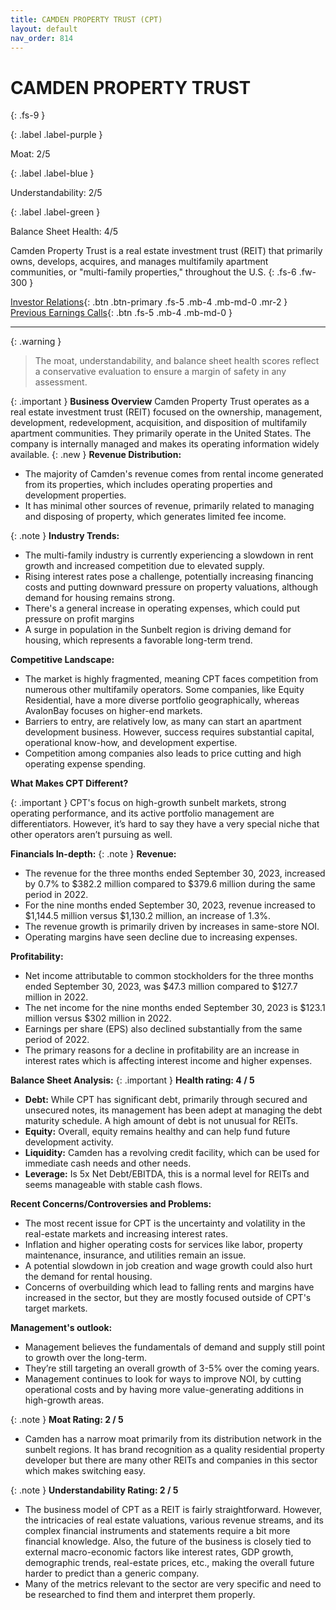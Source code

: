 ```yaml
---
title: CAMDEN PROPERTY TRUST (CPT)
layout: default
nav_order: 814
---
```


# CAMDEN PROPERTY TRUST
{: .fs-9 }

{: .label .label-purple }

Moat: 2/5

{: .label .label-blue }

Understandability: 2/5

{: .label .label-green }

Balance Sheet Health: 4/5

Camden Property Trust is a real estate investment trust (REIT) that primarily owns, develops, acquires, and manages multifamily apartment communities, or "multi-family properties," throughout the U.S.
{: .fs-6 .fw-300 }

[Investor Relations](https://www.google.com/search?q=CPT+investor+relations){: .btn .btn-primary .fs-5 .mb-4 .mb-md-0 .mr-2 }
[Previous Earnings Calls](https://discountingcashflows.com/company/CPT/transcripts/){: .btn .fs-5 .mb-4 .mb-md-0 }

---

{: .warning }
>The moat, understandability, and balance sheet health scores reflect a conservative evaluation to ensure a margin of safety in any assessment.




{: .important }
**Business Overview**
Camden Property Trust operates as a real estate investment trust (REIT) focused on the ownership, management, development, redevelopment, acquisition, and disposition of multifamily apartment communities. They primarily operate in the United States. The company is internally managed and makes its operating information widely available.
{: .new }
**Revenue Distribution:**
*   The majority of Camden's revenue comes from rental income generated from its properties, which includes operating properties and development properties.
*   It has minimal other sources of revenue, primarily related to managing and disposing of property, which generates limited fee income.

{: .note }
**Industry Trends:**
*   The multi-family industry is currently experiencing a slowdown in rent growth and increased competition due to elevated supply.
*   Rising interest rates pose a challenge, potentially increasing financing costs and putting downward pressure on property valuations, although demand for housing remains strong.
*   There's a general increase in operating expenses, which could put pressure on profit margins
*   A surge in population in the Sunbelt region is driving demand for housing, which represents a favorable long-term trend.

**Competitive Landscape:**
*   The market is highly fragmented, meaning CPT faces competition from numerous other multifamily operators. Some companies, like Equity Residential, have a more diverse portfolio geographically, whereas AvalonBay focuses on higher-end markets.
*    Barriers to entry, are relatively low, as many can start an apartment development business. However, success requires substantial capital, operational know-how, and development expertise.
*   Competition among companies also leads to price cutting and high operating expense spending.

**What Makes CPT Different?**

{: .important }
CPT's focus on high-growth sunbelt markets, strong operating performance, and its active portfolio management are differentiators. However, it’s hard to say they have a very special niche that other operators aren’t pursuing as well.

**Financials In-depth:**
{: .note }
**Revenue:**
*   The revenue for the three months ended September 30, 2023, increased by 0.7% to $382.2 million compared to $379.6 million during the same period in 2022.
*   For the nine months ended September 30, 2023, revenue increased to $1,144.5 million versus $1,130.2 million, an increase of 1.3%.
*  The revenue growth is primarily driven by increases in same-store NOI.
*   Operating margins have seen decline due to increasing expenses.

**Profitability:**
*  Net income attributable to common stockholders for the three months ended September 30, 2023, was $47.3 million compared to $127.7 million in 2022. 
* The net income for the nine months ended September 30, 2023 is $123.1 million versus $302 million in 2022.
* Earnings per share (EPS) also declined substantially from the same period of 2022.
*  The primary reasons for a decline in profitability are an increase in interest rates which is affecting interest income and higher expenses.

**Balance Sheet Analysis:**
{: .important }
**Health rating: 4 / 5**

*   **Debt:** While CPT has significant debt, primarily through secured and unsecured notes, its management has been adept at managing the debt maturity schedule. A high amount of debt is not unusual for REITs.
*   **Equity:** Overall, equity remains healthy and can help fund future development activity.
*   **Liquidity:** Camden has a revolving credit facility, which can be used for immediate cash needs and other needs.
*   **Leverage:** Is 5x Net Debt/EBITDA, this is a normal level for REITs and seems manageable with stable cash flows.

**Recent Concerns/Controversies and Problems:**

*   The most recent issue for CPT is the uncertainty and volatility in the real-estate markets and increasing interest rates.
*  Inflation and higher operating costs for services like labor, property maintenance, insurance, and utilities remain an issue.
* A potential slowdown in job creation and wage growth could also hurt the demand for rental housing.
*  Concerns of overbuilding which lead to falling rents and margins have increased in the sector, but they are mostly focused outside of CPT's target markets.

**Management's outlook:**
*    Management believes the fundamentals of demand and supply still point to growth over the long-term.
*   They’re still targeting an overall growth of 3-5% over the coming years.
*   Management continues to look for ways to improve NOI, by cutting operational costs and by having more value-generating additions in high-growth areas.

{: .note }
**Moat Rating: 2 / 5**
*  Camden has a narrow moat primarily from its distribution network in the sunbelt regions. It has brand recognition as a quality residential property developer but there are many other REITs and companies in this sector which makes switching easy.

{: .note }
**Understandability Rating: 2 / 5**
* The business model of CPT as a REIT is fairly straightforward. However, the intricacies of real estate valuations, various revenue streams, and its complex financial instruments and statements require a bit more financial knowledge. Also, the future of the business is closely tied to external macro-economic factors like interest rates, GDP growth, demographic trends, real-estate prices, etc., making the overall future harder to predict than a generic company.
* Many of the metrics relevant to the sector are very specific and need to be researched to find them and interpret them properly.
